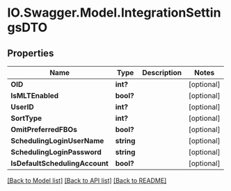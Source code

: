 # IO.Swagger.Model.IntegrationSettingsDTO
## Properties

Name | Type | Description | Notes
------------ | ------------- | ------------- | -------------
**OID** | **int?** |  | [optional] 
**IsMLTEnabled** | **bool?** |  | [optional] 
**UserID** | **int?** |  | [optional] 
**SortType** | **int?** |  | [optional] 
**OmitPreferredFBOs** | **bool?** |  | [optional] 
**SchedulingLoginUserName** | **string** |  | [optional] 
**SchedulingLoginPassword** | **string** |  | [optional] 
**IsDefaultSchedulingAccount** | **bool?** |  | [optional] 

[[Back to Model list]](../README.md#documentation-for-models) [[Back to API list]](../README.md#documentation-for-api-endpoints) [[Back to README]](../README.md)

